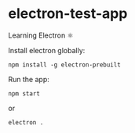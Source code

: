 # electron-test-app
Learning Electron ⚛

Install electron globally:
```
npm install -g electron-prebuilt
```

Run the app:
```
npm start
```
or
```
electron .
```
